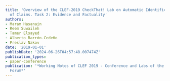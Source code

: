 ```yaml
---
title: 'Overview of the CLEF-2019 CheckThat! Lab on Automatic Identification and Verification
  of Claims. Task 2: Evidence and Factuality'
authors:
- Maram Hasanain
- Reem Suwaileh
- Tamer Elsayed
- Alberto Barrón-Cedeño
- Preslav Nakov
date: '2019-01-01'
publishDate: '2024-06-26T04:57:48.007474Z'
publication_types:
- paper-conference
publication: '*Working Notes of CLEF 2019 - Conference and Labs of the Evaluation
  Forum*'
---
```


